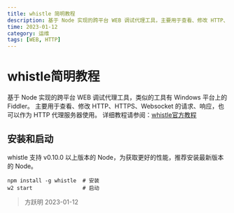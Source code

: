 ```yaml
---
title: whistle 简明教程
description: 基于 Node 实现的跨平台 WEB 调试代理工具，主要用于查看、修改 HTTP、HTTPS、Websocket 的请求、响应，也可以作为 HTTP 代理服务器使用。
time: 2023-01-12
category: 运维
tags: [WEB, HTTP]
---
```


# whistle简明教程

基于 Node 实现的跨平台 WEB 调试代理工具，类似的工具有 Windows 平台上的 Fiddler。
主要用于查看、修改 HTTP、HTTPS、Websocket 的请求、响应，也可以作为 HTTP 代理服务器使用。
详细教程请参阅：[whistle官方教程]

## 安装和启动

whistle 支持 v0.10.0 以上版本的 Node，为获取更好的性能，推荐安装最新版本的 Node。

```shell
npm install -g whistle  # 安装
w2 start                # 启动
```

> 方跃明
> 2023-01-12

[whistle官方教程]: https://wproxy.org/whistle/